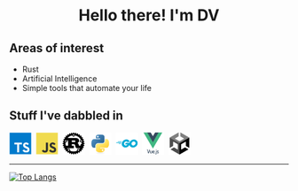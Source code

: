 <h1 align="center">Hello there! I'm DV</h1>

## Areas of interest
- Rust
- Artificial Intelligence
- Simple tools that automate your life

## Stuff I've dabbled in

<div>
 <img src="https://github.com/devicons/devicon/blob/master/icons/typescript/typescript-original.svg" title="TypeScript" alt="TypeScript" width="40" height="40"/>&nbsp;
 <img src="https://github.com/devicons/devicon/blob/master/icons/javascript/javascript-original.svg" title="JavaScript" alt="JavaScript" width="40" height="40"/>&nbsp;
 <img src="https://github.com/devicons/devicon/blob/master/icons/rust/rust-original.svg" title="Rust" alt="Rust" width="40" height="40"/>&nbsp;
 <img src="https://github.com/devicons/devicon/blob/master/icons/python/python-original.svg" title="Python" alt="Python" width="40" height="40"/>&nbsp;
  <img src="https://github.com/devicons/devicon/blob/master/icons/go/go-original-wordmark.svg" title="Go" alt="Go" width="40" height="40"/>&nbsp;
 <img src="https://github.com/devicons/devicon/blob/master/icons/vuejs/vuejs-original-wordmark.svg" title="Vue.js" alt="Vue.js" width="40" height="40"/>&nbsp;
  <img src="https://github.com/devicons/devicon/blob/master/icons/unity/unity-original.svg" title="Unity game engine" alt="Unity game engine" width="40" height="40"/>&nbsp;
</div>

---

[![Top Langs](https://github-readme-stats.vercel.app/api/top-langs/?username=deathvenom54&show_icons=true&theme=highcontrast&layout=compact&size_weight=0.5&count_weight=0.5)](https://github.com/anuraghazra/github-readme-stats)

